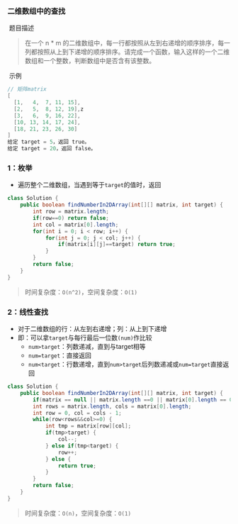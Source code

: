 ### 二维数组中的查找

​	题目描述

> 在一个 n * m 的二维数组中，每一行都按照从左到右递增的顺序排序，每一列都按照从上到下递增的顺序排序。请完成一个函数，输入这样的一个二维数组和一个整数，判断数组中是否含有该整数。

​	示例

```java
// 矩阵matrix
[
  [1,   4,  7, 11, 15],
  [2,   5,  8, 12, 19],z
  [3,   6,  9, 16, 22],
  [10, 13, 14, 17, 24],
  [18, 21, 23, 26, 30]
]
给定 target = 5，返回 true。
给定 target = 20，返回 false。
```

### 1：枚举

- 遍历整个二维数组，当遇到等于`target`的值时，返回

```java
class Solution {
    public boolean findNumberIn2DArray(int[][] matrix, int target) {
        int row = matrix.length;
        if(row==0) return false;
        int col = matrix[0].length;   
        for(int i = 0; i < row; i++) {
            for(int j = 0; j < col; j++) {
                if(matrix[i][j]==target) return true;
            }
        }
        return false; 
    }
}
```

> 时间复杂度：`O(n^2)`，空间复杂度：`O(1)`

### 2：线性查找

- 对于二维数组的行：从左到右递增；列：从上到下递增
- 即：可以拿`target`与每行最后一位数`(num)`作比较
  - `num>target`：列数递减，直到与target相等
  - `num=target`：直接返回
  - `num<target`：行数递增，直到`num>target`后列数递减或`num=target`直接返回

```java
class Solution {
    public boolean findNumberIn2DArray(int[][] matrix, int target) {
        if(matrix == null || matrix.length ==0 || matrix[0].length == 0) return false;
        int rows = matrix.length, cols = matrix[0].length;
        int row = 0, col = cols - 1;
        while(row<rows&&col>=0) {
            int tmp = matrix[row][col];
            if(tmp>target) {
                col--;
            } else if(tmp<target) {
                row++;
            } else {
                return true;
            }
        }
        return false;
    }
}
```

> 时间复杂度：`O(n)`，空间复杂度：`O(1)`